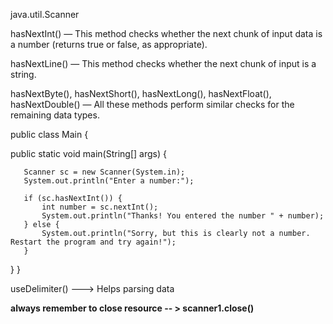 java.util.Scanner


hasNextInt() — This method checks whether the next chunk of input data is a number (returns true or false, as appropriate). 

hasNextLine() — This method checks whether the next chunk of input is a string. 

hasNextByte(), hasNextShort(), hasNextLong(), hasNextFloat(), hasNextDouble() — All these methods perform similar checks for the remaining data types. 


public class Main {

   public static void main(String[] args) {

       Scanner sc = new Scanner(System.in);
       System.out.println("Enter a number:");

       if (sc.hasNextInt()) {
           int number = sc.nextInt();
           System.out.println("Thanks! You entered the number " + number);
       } else {
           System.out.println("Sorry, but this is clearly not a number. Restart the program and try again!");
       }

   }
}


useDelimiter() ---> Helps parsing data


**always remember to close resource -- > scanner1.close()**

